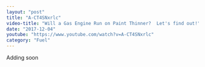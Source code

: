 ```yaml
---
layout: "post"
title: "A-CT4SNxrlc"
video-title: "Will a Gas Engine Run on Paint Thinner?  Let's find out!"
date: "2017-12-04"
youtube: "https://www.youtube.com/watch?v=A-CT4SNxrlc"
category: "Fuel"
---
```

<div class="space-y-1"><p class="text-gray-400">Adding soon</p></div>